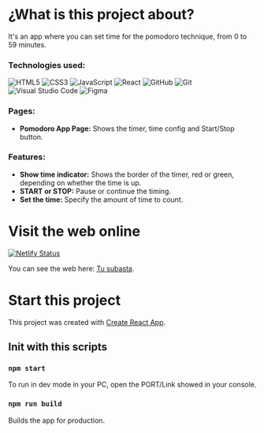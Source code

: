 # ¿What is this project about?

It's an app where you can set time for the pomodoro technique, from 0 to 59 minutes.

### Technologies used: ###
![HTML5](https://img.shields.io/badge/html5-%23E34F26.svg?style=for-the-badge&logo=html5&logoColor=white) 
![CSS3](https://img.shields.io/badge/css3-%231572B6.svg?style=for-the-badge&logo=css3&logoColor=white) 
![JavaScript](https://img.shields.io/badge/javascript-%23323330.svg?style=for-the-badge&logo=javascript&logoColor=%23F7DF1E)
![React](https://img.shields.io/badge/react-%2320232a.svg?style=for-the-badge&logo=react&logoColor=%2361DAFB)
![GitHub](https://img.shields.io/badge/github-%23121011.svg?style=for-the-badge&logo=github&logoColor=white)
![Git](https://img.shields.io/badge/git-%23F05033.svg?style=for-the-badge&logo=git&logoColor=white)
![Visual Studio Code](https://img.shields.io/badge/Visual%20Studio%20Code-0078d7.svg?style=for-the-badge&logo=visual-studio-code&logoColor=white)
![Figma](https://img.shields.io/badge/figma-%23F24E1E.svg?style=for-the-badge&logo=figma&logoColor=white)   
### Pages: ###
 - **Pomodoro App Page:** Shows the timer, time config and Start/Stop button.

### Features: ###
 - **Show time indicator:** Shows the border of the timer, red or green, depending on whether the time is up.
 - **START or STOP:** Pause or continue the timing.
 - **Set the time:** Specify the amount of time to count.
 
# Visit the web online
[![Netlify Status](https://api.netlify.com/api/v1/badges/38ab7e9f-33c9-4d77-844e-70a94cf801ff/deploy-status)](https://app.netlify.com/sites/pomodoro-domakedev/deploys)

You can see the web here: [Tu subasta](https://pomodoro-domakedev.netlify.app/).

# Start this project

This project was created with [Create React App](https://github.com/facebook/create-react-app).

## Init with this scripts

### `npm start`

To run in dev mode in your PC, open the PORT/Link showed in your console.

### `npm run build`

Builds the app for production.

